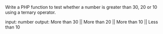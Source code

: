 Write a PHP function to test whether a number is greater than 30, 20 or 10 using a ternary operator.

input: number
output: More than 30 || More than 20 || More than 10 || Less than 10
